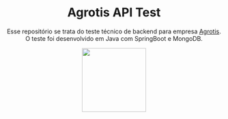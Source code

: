 <div align="center">

# Agrotis API Test


Esse repositório se trata do teste técnico de backend para empresa [Agrotis](https://www.agrotis.com/).
O teste foi desenvolvido em Java com SpringBoot e MongoDB.

<img src="../images_agrotis_api/logo.png" width="150px">

</div>
